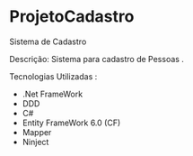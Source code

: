 # ProjetoCadastro
Sistema de Cadastro

Descrição: Sistema para cadastro de Pessoas .

Tecnologias Utilizadas : 

- .Net FrameWork
- DDD
- C#
- Entity FrameWork 6.0 (CF)
- Mapper
- Ninject
